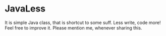 # JavaLess
It is simple Java class, that is shortcut to some suff. Less write, code more!
Feel free to improve it. Please mention me, whenever sharing this.
